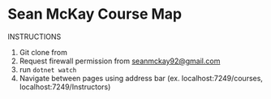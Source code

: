 

# Sean McKay Course Map


INSTRUCTIONS

1. Git clone from
2. Request firewall permission from seanmckay92@gmail.com
3. run `dotnet watch`
4. Navigate between pages using address bar (ex. localhost:7249/courses, localhost:7249/Instructors)
